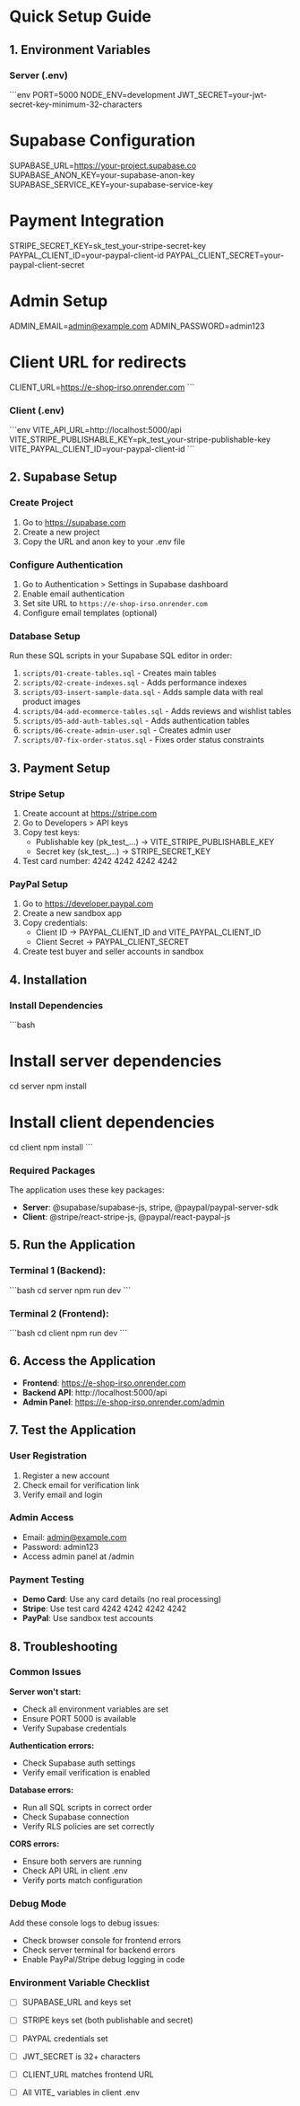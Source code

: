 # Quick Setup Guide

## 1. Environment Variables

### Server (.env)
\`\`\`env
PORT=5000
NODE_ENV=development
JWT_SECRET=your-jwt-secret-key-minimum-32-characters

# Supabase Configuration
SUPABASE_URL=https://your-project.supabase.co
SUPABASE_ANON_KEY=your-supabase-anon-key
SUPABASE_SERVICE_KEY=your-supabase-service-key

# Payment Integration
STRIPE_SECRET_KEY=sk_test_your-stripe-secret-key
PAYPAL_CLIENT_ID=your-paypal-client-id
PAYPAL_CLIENT_SECRET=your-paypal-client-secret

# Admin Setup
ADMIN_EMAIL=admin@example.com
ADMIN_PASSWORD=admin123

# Client URL for redirects
CLIENT_URL=https://e-shop-irso.onrender.com
\`\`\`

### Client (.env)
\`\`\`env
VITE_API_URL=http://localhost:5000/api
VITE_STRIPE_PUBLISHABLE_KEY=pk_test_your-stripe-publishable-key
VITE_PAYPAL_CLIENT_ID=your-paypal-client-id
\`\`\`

## 2. Supabase Setup

### Create Project
1. Go to https://supabase.com
2. Create a new project
3. Copy the URL and anon key to your .env file

### Configure Authentication
1. Go to Authentication > Settings in Supabase dashboard
2. Enable email authentication
3. Set site URL to `https://e-shop-irso.onrender.com`
4. Configure email templates (optional)

### Database Setup
Run these SQL scripts in your Supabase SQL editor in order:

1. `scripts/01-create-tables.sql` - Creates main tables
2. `scripts/02-create-indexes.sql` - Adds performance indexes
3. `scripts/03-insert-sample-data.sql` - Adds sample data with real product images
4. `scripts/04-add-ecommerce-tables.sql` - Adds reviews and wishlist tables
5. `scripts/05-add-auth-tables.sql` - Adds authentication tables
6. `scripts/06-create-admin-user.sql` - Creates admin user
7. `scripts/07-fix-order-status.sql` - Fixes order status constraints

## 3. Payment Setup

### Stripe Setup
1. Create account at https://stripe.com
2. Go to Developers > API keys
3. Copy test keys:
   - Publishable key (pk_test_...) → VITE_STRIPE_PUBLISHABLE_KEY
   - Secret key (sk_test_...) → STRIPE_SECRET_KEY
4. Test card number: 4242 4242 4242 4242

### PayPal Setup
1. Go to https://developer.paypal.com
2. Create a new sandbox app
3. Copy credentials:
   - Client ID → PAYPAL_CLIENT_ID and VITE_PAYPAL_CLIENT_ID
   - Client Secret → PAYPAL_CLIENT_SECRET
4. Create test buyer and seller accounts in sandbox

## 4. Installation

### Install Dependencies
\`\`\`bash
# Install server dependencies
cd server
npm install

# Install client dependencies
cd client
npm install
\`\`\`

### Required Packages
The application uses these key packages:
- **Server**: @supabase/supabase-js, stripe, @paypal/paypal-server-sdk
- **Client**: @stripe/react-stripe-js, @paypal/react-paypal-js

## 5. Run the Application

### Terminal 1 (Backend):
\`\`\`bash
cd server
npm run dev
\`\`\`

### Terminal 2 (Frontend):
\`\`\`bash
cd client
npm run dev
\`\`\`

## 6. Access the Application

- **Frontend**: https://e-shop-irso.onrender.com
- **Backend API**: http://localhost:5000/api
- **Admin Panel**: https://e-shop-irso.onrender.com/admin

## 7. Test the Application

### User Registration
1. Register a new account
2. Check email for verification link
3. Verify email and login

### Admin Access
- Email: admin@example.com
- Password: admin123
- Access admin panel at /admin

### Payment Testing
- **Demo Card**: Use any card details (no real processing)
- **Stripe**: Use test card 4242 4242 4242 4242
- **PayPal**: Use sandbox test accounts

## 8. Troubleshooting

### Common Issues

**Server won't start:**
- Check all environment variables are set
- Ensure PORT 5000 is available
- Verify Supabase credentials

**Authentication errors:**
- Check Supabase auth settings
- Verify email verification is enabled


**Database errors:**
- Run all SQL scripts in correct order
- Check Supabase connection
- Verify RLS policies are set correctly

**CORS errors:**
- Ensure both servers are running
- Check API URL in client .env
- Verify ports match configuration

### Debug Mode
Add these console logs to debug issues:
- Check browser console for frontend errors
- Check server terminal for backend errors
- Enable PayPal/Stripe debug logging in code

### Environment Variable Checklist
- [ ] SUPABASE_URL and keys set
- [ ] STRIPE keys set (both publishable and secret)
- [ ] PAYPAL credentials set
- [ ] JWT_SECRET is 32+ characters
- [ ] CLIENT_URL matches frontend URL
- [ ] All VITE_ variables in client .env


